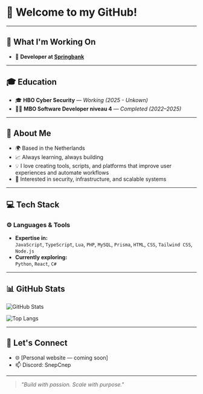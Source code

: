 # 👋 Welcome to my GitHub!
---

## 🔭 What I'm Working On

- 🔧 **Developer at [Springbank](#)**

---

## 🎓 Education

- 🎓 **HBO Cyber Security** — *Working (2025 - Unkown)*  
- 🧑‍💻 **MBO Software Developer niveau 4** — *Completed (2022–2025)*

---

## 💼 About Me

- 🌍 Based in the Netherlands  
- 📈 Always learning, always building  
- 💡 I love creating tools, scripts, and platforms that improve user experiences and automate workflows  
- 🧠 Interested in security, infrastructure, and scalable systems

---

## 💻 Tech Stack

### ⚙️ **Languages & Tools**

- **Expertise in:**  
  `JavaScript`, `TypeScript`, `Lua`, `PHP`, `MySQL`, `Prisma`, `HTML`, `CSS`, `Tailwind CSS`, `Node.js`
- **Currently exploring:**  
  `Python`, `React`, `C#`

---

## 📊 GitHub Stats

![GitHub Stats](https://github-readme-stats.vercel.app/api?username=snepcnep&show_icons=true&count_private=true&title_color=6366f1&text_color=ffffff&icon_color=6366f1&bg_color=1c1917&hide_border=true)

![Top Langs](https://github-readme-stats.vercel.app/api/top-langs/?username=snepcnep&layout=compact&title_color=6366f1&text_color=ffffff&bg_color=1c1917&hide_border=true)

---

## 🔗 Let's Connect

- 🌐 [Personal website — coming soon]  
- 📫 Discord: SnepCnep

---

> _"Build with passion. Scale with purpose."_
